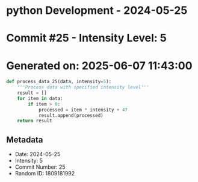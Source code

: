 ﻿# python Development - 2024-05-25
# Commit #25 - Intensity Level: 5
# Generated on: 2025-06-07 11:43:00
```python
def process_data_25(data, intensity=5):
    '''Process data with specified intensity level'''
    result = []
    for item in data:
        if item > 0:
            processed = item * intensity + 47
            result.append(processed)
    return result
```
## Metadata
- Date: 2024-05-25
- Intensity: 5
- Commit Number: 25
- Random ID: 1809181992
